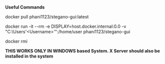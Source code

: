 **Useful Commands**

docker pull phani1123/stegano-gui:latest

docker run -it --rm -e DISPLAY=host.docker.internal:0.0 -v "C:\Users'\<Username>'":/home/user phani1123/stegano-gui

docker rmi <image-id>


**THIS WORKS ONLY IN WINDOWS based System. X Server should also be installed in the system**
